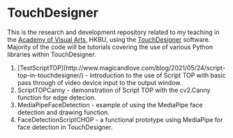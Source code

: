 # TouchDesigner
This is the research and development repository related to my teaching in the [Academy of Visual Arts](https://ava.hkbu.edu.hk), HKBU, using the [TouchDesigner](https://derivative.ca/) software. Majority of the code will be tutorials covering the use of various Python libraries within TouchDesigner.

<ol>
<li>[TestScriptTOP](http://www.magicandlove.com/blog/2021/05/24/script-top-in-touchdesigner/) - introduction to the use of Script TOP with basic pass through of video device input to the output window.
<li>ScriptTOPCanny - demonstration of Script TOP with the cv2.Canny function for edge detecion.
<li>MediaPipeFaceDetection - example of using the MediaPipe face detection and drawing function.
<li>FaceDetectionScriptCHOP - a functional prototype using MediaPipe for face detection in TouchDesigner.
</ol>

